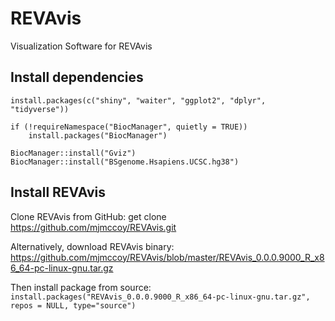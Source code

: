 # REVAvis
Visualization Software for REVAvis

## Install dependencies
```
install.packages(c("shiny", "waiter", "ggplot2", "dplyr", "tidyverse"))

if (!requireNamespace("BiocManager", quietly = TRUE))
    install.packages("BiocManager")

BiocManager::install("Gviz")
BiocManager::install("BSgenome.Hsapiens.UCSC.hg38")
```

## Install REVAvis
Clone REVAvis from GitHub:
get clone https://github.com/mjmccoy/REVAvis.git

Alternatively, download REVAvis binary:
https://github.com/mjmccoy/REVAvis/blob/master/REVAvis_0.0.0.9000_R_x86_64-pc-linux-gnu.tar.gz

Then install package from source:
```install.packages("REVAvis_0.0.0.9000_R_x86_64-pc-linux-gnu.tar.gz", repos = NULL, type="source")```
